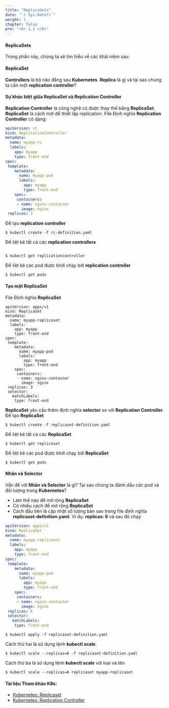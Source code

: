 ```yaml
---
title: "ReplicaSets"
date: "`r Sys.Date()`"
weight: 1
chapter: false
pre: "<b> 1.1 </b>"
---
```


#### ReplicaSets

Trong phần này, chúng ta sẽ tìm hiểu về các khái niệm sau:

#### **ReplicaSet**
**Controllers** là bộ não đằng sau **Kubernetes**.
**Replica** là gì và tại sao chúng ta cần một **replication controller**?

#### **Sự khác biệt giữa ReplicaSet và Replication Controller**
**Replication Controller** là công nghệ cũ được thay thế bằng **ReplicaSet**.
**ReplicaSet** là cách mới để thiết lập replication.
File Định nghĩa **Replication Controller** có dạng:

```yaml
apiVersion: v1
kind: ReplicationController
metadata:
  name: myapp-rc
  labels:
    app: myapp
    type: front-end
spec:
 template:
    metadata:
      name: myapp-pod
      labels:
        app: myapp
        type: front-end
    spec:
     containers:
     - name: nginx-container
       image: nginx
 replicas: 3
```

Để tạo **replication controller**

```
$ kubectl create -f rc-definition.yaml

```

Để liệt kê tất cả các **replication controllers**

```

$ kubectl get replicationcontroller

```

Để liệt kê các pod được khởi chạy bởi **replication controller**

```
$ kubectl get pods

```

#### Tạo một **ReplicaSet**
File Định nghĩa **ReplicaSet**

```
apiVersion: apps/v1
kind: ReplicaSet
metadata:
  name: myapp-replicaset
  labels:
    app: myapp
    type: front-end
spec:
 template:
    metadata:
      name: myapp-pod
      labels:
        app: myapp
        type: front-end
    spec:
     containers:
     - name: nginx-container
       image: nginx
 replicas: 3
 selector:
   matchLabels:
    type: front-end

```

**ReplicaSet** yêu cầu thêm định nghĩa **selector** so với **Replication Controller**.
Để tạo **ReplicaSet**

```
$ kubectl create -f replicaset-definition.yaml

```

Để liệt kê tất cả các **ReplicaSet**

```
$ kubectl get replicaset

```

Để liệt kê các pod được khởi chạy bởi **ReplicaSet**

```
$ kubectl get pods

```

#### Nhãn và Selector
Vấn đề với **Nhãn và Selector** là gì? Tại sao chúng ta đánh dấu các pod và đối tượng trong **Kubernetes**?

- Làm thế nào để mở rộng **ReplicaSet**
- Có nhiều cách để mở rộng **ReplicaSet**
- Cách đầu tiên là cập nhật số lượng bản sao trong file định nghĩa **replicaset-definition.yaml**. Ví dụ: **replicas: 6** và sau đó chạy

```yaml
apiVersion: apps/v1
kind: ReplicaSet
metadata:
  name: myapp-replicaset
  labels:
    app: myapp
    type: front-end
spec:
 template:
    metadata:
      name: myapp-pod
      labels:
        app: myapp
        type: front-end
    spec:
     containers:
     - name: nginx-container
       image: nginx
 replicas: 6
 selector:
   matchLabels:
    type: front-end

```

```
$ kubectl apply -f replicaset-definition.yaml
```

Cách thứ hai là sử dụng lệnh **kubectl scale**.

```
$ kubectl scale --replicas=6 -f replicaset-definition.yaml

```

Cách thứ ba là sử dụng lệnh **kubectl scale** với loại và tên

```
$ kubectl scale --replicas=6 replicaset myapp-replicaset

```

#### Tài liệu Tham khảo K8s:

- [Kubernetes: Replicaset](https://kubernetes.io/docs/concepts/workloads/controllers/replicaset/)
- [Kubernetes: Replication Controller](https://kubernetes.io/docs/concepts/workloads/controllers/replicationcontroller/)
